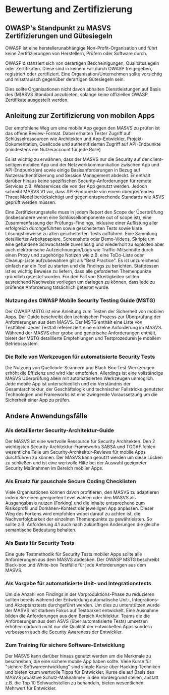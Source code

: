 # Bewertung and Zertifizierung

## OWASP's Standpunkt zu MASVS Zertifizierungen und Gütesiegeln

OWASP ist eine herstellerunabhängige Non-Profit-Organisation und führt keine Zertifizierungen von Herstellern, Prüfern oder Software durch.

OWASP distanziert sich von derartigen Bescheinigungen, Qualitätssiegeln oder Zertifikaten. Diese sind in keinem Fall durch OWASP freigegeben, registriert oder zertifiziert. Eine Organisation/Unternehmen sollte vorsichtig und misstrauisch gegenüber derartigen Gütesiegeln sein.

Dies sollte Organisationen nicht davon abhalten Dienstleistungen auf Basis des (M)ASVS Standard anzubieten, solange keine offiziellen OWASP Zertifikate ausgestellt werden.

## Anleitung zur Zertifizierung von mobilen Apps

Der empfohlene Weg um eine mobile App gegen den MASVS zu prüfen ist das offene Review-Format. Dabei erhalten Tester Zugriff auf Schlüsselressourcen wie Architekten und App-Entwickler, Projekt-Dokumentation, Quellcode und authentifizierten Zugriff auf API-Endpunkte (mindestens ein Nutzeraccount für jede Rolle)

Es ist wichtig zu erwähnen, dass der MASVS nur die Security auf der client-seitigen mobilen App und der Netzwerkkommunikation zwischen App und API-Endpunkt(en) sowie einige Basisanforderungen in Bezug auf Nutzerauthentifizierung und Session Management abdeckt. Er enthält darüber hinaus keine spezifischen Security-Anforderungen für remote Services z.B. Webservices die von der App genutzt werden. Jedoch schreibt MASVS V1 vor, dass API-Endpunkte von einem übergreifenden Threat Model berücksichtigt und gegen entsprechende Standards wie ASVS geprüft werden müssen.

Eine Zertifizierungsstelle muss in jedem Report den Scope der Überprüfung (insbesondere wenn eine Schlüsselkomponente out of scope ist), eine Zusammenfassung der Prüfungs-Findings, inklusive einer Auflistung aller erfolgreich durchgeführten sowie gescheiterten Tests sowie klare Lösungshinweise zu allen gescheiterten Tests aufführen. Eine Sammlung detaillierter Arbeitspapiere, Screenshots oder Demo-Videos, Skripte um eine gefundene Schwachstelle zuverlässig und wiederholt zu exploiten aber auch elektronische Aufzeichnungen/Logs wie Traffic-Mitschnitte durch einen Proxy und zugehörige Notizen wie z.B. eine ToDo-Liste oder Cleanup-Liste aufzubewahren gilt als "Best Practice". Es ist unzureichend einfach nur ein Tool zu starten und die Findings zu berichten. Stattdessen ist es wichtig Beweise zu liefern, dass alle geforderten Themenpunkte gründlich getestet wurden. Für den Fall von Streitigkeiten sollten ausreichend Nachweise vorliegen um darlegen zu können, dass jede zu prüfende Anforderung tatsächlich getestet wurde.

### Nutzung des OWASP Mobile Security Testing Guide (MSTG)

Der OWASP MSTG ist eine Anleitung zum Testen der Sicherheit von mobilen Apps. Der Guide beschreibt den technischen Prozess zur Überprüfung der Anforderungen aus dem MASVS. Der MSTG enthält eine Liste von Testfällen. Jeder Testfall referenziert eine einzelne Anforderung im MASVS. Während der MASVS eher grobe und generische Anforderungen enthält, bietet der MSTG detaillierte Empfehlungen und Testprozeduren je mobilem Betriebssystem.


### Die Rolle von Werkzeugen für automatisierte Security Tests

Die Nutzung von Quellcode-Scannern und Black-Box-Test-Werkzeugen erhöht die Effizienz und wird klar empfohlen. Allerdings ist eine vollständige MASVS Überprüfung allein mit automatisierten Werkzeugen unmöglich. Jede mobile App ist unterschiedlich und ein Verständnis der Gesamtarchitektur, der Geschäftslogik und technischer Fallstricke genutzter Technologien und Frameworks ist eine zwingende Voraussetzung um die Sicherheit einer App zu prüfen.

## Andere Anwendungsfälle

### Als detaillierter Security-Architektur-Guide

Der MASVS ist eine wertvolle Ressource für Security Architekten. Den 2 wichtigsten Security-Architektur-Frameworks SABSA und TOGAF fehlen wesentliche Teile um Security-Architektur-Reviews für mobile Apps durchführen zu können. Der MASVS kann genutzt werden um diese Lücken zu schließen und ist eine wertvolle Hilfe bei der Auswahl geeigneter Security Maßnahmen im Bereich mobiler Apps.

### Als Ersatz für pauschale Secure Coding Checklisten

Viele Organisationen können davon profitieren, den MASVS zu adaptieren indem Sie einen geeigneten Level wählen oder den MASVS als Ausgangsbasis nutzen (Forking) und die Inhalte entsprechend zum Risikoprofil und Domänen-Kontext der jeweiligen App anpassen. Dieser Weg des Forkens wird empfohlen wobei darauf zu achten ist, die Nachverfolgbarkeit der einzelnen Themenpunkte zu gewährleisten. So sollte z.B. Anforderung 4.1 auch nach zukünftigen Änderungen die gleiche semantische Bedeutung behalten.

### Als Basis für Security Tests

Eine gute Testmethodik für Security Tests mobiler Apps sollte alle Anforderungen aus dem MASVS abdecken. Der OWASP MSTG beschreibt Black-box und White-box Testfälle für jede Anforderungen aus dem MASVS.

### Als Vorgabe für automatisierte Unit- und Integrationstests

Um die Anzahl von Findings in der Vorproduktions-Phase zu reduzieren sollten bereits während der Entwicklung automatische Unit-, Integrations- und Akzeptanztests durchgeführt werden. Um dies zu unterstützen wurde der MASVS mit starkem Fokus auf Testbarkeit entwickelt. Eine Ausnahme bilden die Anforderungen aus dem Bereich Architektur. Teams die die Anforderungen aus dem ASVS (über automatisierte Tests) umsetzen erhöhen dadurch nicht nur die Qualität der entwickelten Apps sondern verbessern auch die Security Awareness der Entwickler.

### Zum Training für sichere Software-Entwicklung

Der MASVS kann darüber hinaus genutzt werden um die Merkmale zu beschreiben, die eine sichere mobile App haben sollte. Viele Kurse für "sichere Softwareentwicklung" sind simple Kurse über Hacking-Techniken und bieten kaum wertvolle Tipps für Entwickler. Kurse die auf Basis des MASVS proaktive Schutz-Maßnahmen in den Vordergrund stellen, anstatt z.B. die Top 10 Schwachstellen zu behandeln, bieten wesentlichen Mehrwert für Entwickler.
